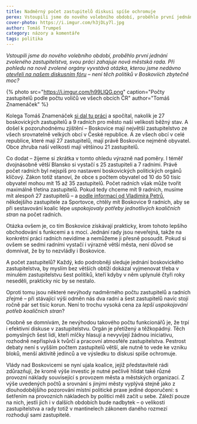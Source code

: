 ```yaml
---
title: Nadměrný počet zastupitelů diskusi spíše ochromuje
perex: Vstoupili jsme do nového volebního období, proběhlo první jednání zvoleného zastupitelstva, svou práci zahajuje nová městská rada. Není těch politiků v Boskoviích ale zbytečně moc?
cover-photo: https://i.imgur.com/h3jDLy7l.jpg
author: Tomáš Trumpeš
category: názory a komentáře
tags: politika
---
```


*Vstoupili jsme do nového volebního období, proběhlo první jednání zvoleného zastupitelstva, svou práci zahajuje nová městská rada. Při pohledu na nově zvolené orgány vyvstává otázka, kterou jsme nedávno [otevřeli na našem diskusním fóru](https://forum.ohlasy.info/t/velikost-zastupitelstva/48) – není těch politiků v Boskoviích zbytečně moc?*

{% photo src="https://i.imgur.com/h99LlQG.png" caption="Počty zastupitelů podle počtu voličů ve všech obcích ČR" author="Tomáš Znamenáček" %}

Kolega Tomáš Znamenáček [si dal tu práci](https://forum.ohlasy.info/t/velikost-zastupitelstva/48?u=tomas_t) a spočítal, nakolik je 27 boskovických zastupitelů a 9 radních pro město naší velikosti běžný stav. A došel k pozoruhodnému zjištění – Boskovice mají největší zastupitelstvo ze všech srovnatelně velkých obcí v České republice. A ze všech obcí v celé republice, které mají 27 zastupitelů, mají právě Boskovice nejméně obyvatel. Obce zhruba naší velikosti mají většinou 21 zastupitelů.

Co dodat – žijeme si zkrátka v tomto ohledu výrazně nad poměry. I téměř dvojnásobně větší Blansko si vystačí s 25 zastupiteli a 7 radními. Právě počet radních byl nejspíš pro nastavení boskovických politických orgánů klíčový. Zákon totiž stanoví, že obce s počtem obyvatel od 10 do 50 tisíc obyvatel mohou mít 15 až 35 zastupitelů. Počet radních však může tvořit maximálně třetina zastupitelů. Pokud tedy chceme mít 9 radních, musíme mít alespoň 27 zastupitelů – a [podle informací od Vladimíra Petrů](https://forum.ohlasy.info/t/velikost-zastupitelstva/48/8?u=tomas_t), někdejšího zastupitele za Sportovce, chtěly mít Boskovice 9 radních, aby se při sestavování koalic lépe *uspokojovaly potřeby jednotlivých koaličních stran* na počet radních.

Otázka ovšem je, co tím Boskovice získávají prakticky, krom tohoto lepšího obchodování s funkcemi a s mocí. Jednání rady jsou neveřejná, takže na konkrétní práci radních nevidíme a nemůžeme ji přesně posoudit. Pokud si ovšem se sedmi radními vystačí i výrazně větší města, není důvod se domnívat, že by to nezvládly i Boskovice.

A počet zastupitelů? Každý, kdo podrobněji sleduje jednání boskovického zastupitelstva, by myslím bez větších obtíží dokázal vyjmenovat třeba v minulém zastupitelstvu šest politiků, kteří kdyby v něm uplynulé čtyři roky neseděli, prakticky nic by se nestalo.

Oproti tomu jsou některé nevýhody nadměrného počtu zastupitelů a radních zřejmé – při stávající výši odměn nás dva radní a šest zastupitelů navíc stojí ročně pár set tisíc korun. Není to trochu vysoká cena za *lepší uspokojování potřeb koaličních stran*?

Osobně se domnívám, že nevýhodou takového počtu funkcionářů je, že trpí i efektivní diskuse v zastupitelstvu. Orgán je přetížený a těžkopádný. Těch pomyslných šest lidí, kteří mlčky hlasují a nevyvíjejí žádnou iniciativu, rozhodně nepřispívá k tvůrčí a pracovní atmosféře zastupitelstva. Pestrost debaty není s vyšším počtem zastupitelů větší, ale nutně to vede ke vzniku bloků, menší aktivitě jedinců a ve výsledku to diskusi spíše ochromuje.

Vlády nad Boskovicemi se nyní ujala koalice, jejíž představitelé rádi zdůrazňují, že kromě výše investic je nutné pečlivě hlídat také různé provozní náklady související s provozem města a městských organizací. Z výše uvedených počtů a srovnání s jinými městy vyplývá stejně jako z dlouhodobějšího pozorování místní politické praxe jediné doporučení: s šetřením na provozních nákladech by politici měli začít u sebe. Záleží pouze na nich, jestli jich i v dalších obdobích bude nadbytek – o velikosti zastupitelstva a rady totiž v mantinelech zákonem daného rozmezí rozhodují sami zastupitelé.